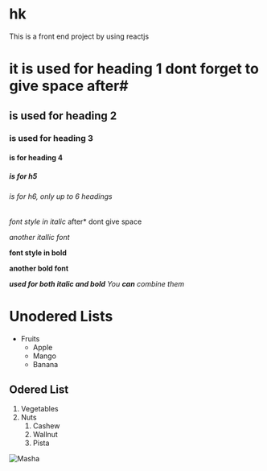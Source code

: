 # hk
This is a front end project by using reactjs
# it is used for heading 1 dont forget to give space after#
## is used for heading 2 
### is used for heading 3
#### is for heading 4 
##### is for h5
###### is for h6, only up to 6 headings

*font style in italic* after* dont give space

_another itallic font_



**font style in bold**

__another bold font__

***used for both italic and bold***
_You **can** combine them_

# Unodered Lists
* Fruits
  * Apple
  * Mango
  * Banana

## Odered List
1. Vegetables
2. Nuts
   1. Cashew
   2. Wallnut
   3. Pista

![Masha](https://kidscreen.com/wp/wp-content/uploads/2017/11/KS.jpg)

